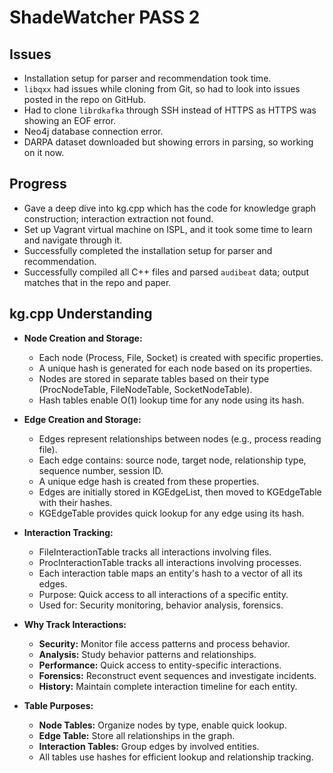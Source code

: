 # ShadeWatcher PASS 2

## Issues
- Installation setup for parser and recommendation took time.
- `libqxx` had issues while cloning from Git, so had to look into issues posted in the repo on GitHub.
- Had to clone `librdkafka` through SSH instead of HTTPS as HTTPS was showing an EOF error.
- Neo4j database connection error.
- DARPA dataset downloaded but showing errors in parsing, so working on it now.

## Progress
- Gave a deep dive into kg.cpp which has the code for knowledge graph construction; interaction extraction not found.
- Set up Vagrant virtual machine on ISPL, and it took some time to learn and navigate through it.
- Successfully completed the installation setup for parser and recommendation.
- Successfully compiled all C++ files and parsed `audibeat` data; output matches that in the repo and paper.

## kg.cpp Understanding
- **Node Creation and Storage:**
  - Each node (Process, File, Socket) is created with specific properties.
  - A unique hash is generated for each node based on its properties.
  - Nodes are stored in separate tables based on their type (ProcNodeTable, FileNodeTable, SocketNodeTable).
  - Hash tables enable O(1) lookup time for any node using its hash.
  
- **Edge Creation and Storage:**
  - Edges represent relationships between nodes (e.g., process reading file).
  - Each edge contains: source node, target node, relationship type, sequence number, session ID.
  - A unique edge hash is created from these properties.
  - Edges are initially stored in KGEdgeList, then moved to KGEdgeTable with their hashes.
  - KGEdgeTable provides quick lookup for any edge using its hash.
  
- **Interaction Tracking:**
  - FileInteractionTable tracks all interactions involving files.
  - ProcInteractionTable tracks all interactions involving processes.
  - Each interaction table maps an entity's hash to a vector of all its edges.
  - Purpose: Quick access to all interactions of a specific entity.
  - Used for: Security monitoring, behavior analysis, forensics.
  
- **Why Track Interactions:**
  - **Security:** Monitor file access patterns and process behavior.
  - **Analysis:** Study behavior patterns and relationships.
  - **Performance:** Quick access to entity-specific interactions.
  - **Forensics:** Reconstruct event sequences and investigate incidents.
  - **History:** Maintain complete interaction timeline for each entity.
  
- **Table Purposes:**
  - **Node Tables:** Organize nodes by type, enable quick lookup.
  - **Edge Table:** Store all relationships in the graph.
  - **Interaction Tables:** Group edges by involved entities.
  - All tables use hashes for efficient lookup and relationship tracking.
